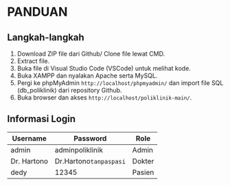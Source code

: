 # PANDUAN

## Langkah-langkah

1. Download ZIP file dari Github/ Clone file lewat CMD.
2. Extract file.
3. Buka file di Visual Studio Code (VSCode) untuk melihat kode.
4. Buka XAMPP dan nyalakan Apache serta MySQL.
5. Pergi ke phpMyAdmin `http://localhost/phpmyadmin/` dan import file SQL (db_poliklinik) dari repository Github.
6. Buka browser dan akses `http://localhost/poliklinik-main/`.

## Informasi Login

| Username    | Password          | Role       |
|-------------|-------------------|------------|
| admin       | adminpoliklinik   | Admin      |
| Dr. Hartono | Dr.Hartono`tanpaspasi`       | Dokter     |`/tambah dokter baru pada admin`
| dedy        | 12345             | Pasien     | `/registrasi`
